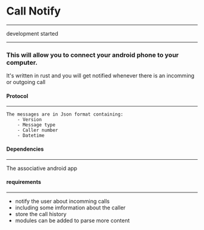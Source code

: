 # Call Notify  

---

development started

---

### This will allow you to connect your android phone to your computer.

It's written in rust and you will get notified whenever there is an incomming or
outgoing call

#### Protocol

---

	The messages are in Json format containing:
		- Version
		- Message type
		- Caller number
		- Datetime

#### Dependencies 

---

The associative android app

#### requirements

---

- notify the user about incomming calls
- including some imformation about the caller
- store the call history
- modules can be added to parse more content

